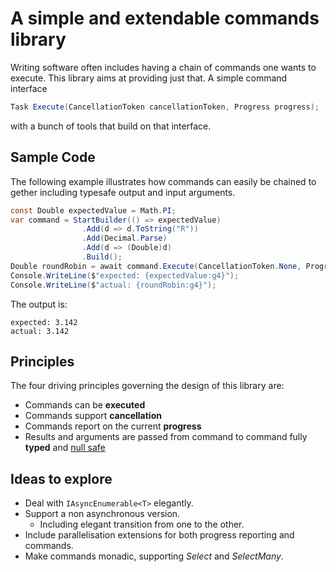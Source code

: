 # A simple and extendable commands library

Writing software often includes having a chain of commands one wants to execute. This library aims at providing just that. A simple command interface

```csharp
Task Execute(CancellationToken cancellationToken, Progress progress);
```

with a bunch of tools that build on that interface.

## Sample Code
The following example illustrates how commands can easily be chained to gether including typesafe output and input arguments.

```csharp
const Double expectedValue = Math.PI;
var command = StartBuilder(() => expectedValue)
                .Add(d => d.ToString("R"))
                .Add(Decimal.Parse)
                .Add(d => (Double)d)
                .Build();
Double roundRobin = await command.Execute(CancellationToken.None, Progress.Empty).ConfigureAwait(false);
Console.WriteLine($"expected: {expectedValue:g4}");
Console.WriteLine($"actual: {roundRobin:g4}");
```

The output is:
```text
expected: 3.142
actual: 3.142
```

## Principles
The four driving principles governing the design of this library are:
- Commands can be __executed__
- Commands support __cancellation__
- Commands report on the current __progress__
- Results and arguments are passed from command to command fully __typed__ and [null safe](https://docs.microsoft.com/en-us/dotnet/csharp/nullable-references)

## Ideas to explore
- Deal with ``IAsyncEnumerable<T>`` elegantly.
- Support a non asynchronous version.
  - Including elegant transition from one to the other.
- Include parallelisation extensions for both progress reporting and commands.
- Make commands monadic, supporting *Select* and *SelectMany*.
